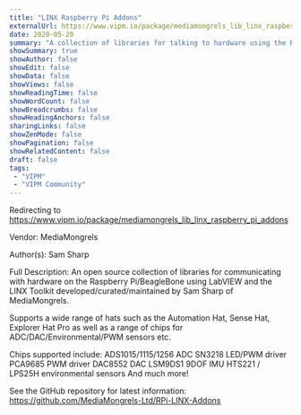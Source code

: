 ```yaml
---
title: "LINX Raspberry Pi Addons"
externalUrl: https://www.vipm.io/package/mediamongrels_lib_linx_raspberry_pi_addons
date: 2020-05-20
summary: "A collection of libraries for talking to hardware using the Raspberry Pi with the LabVIEW LINX toolkit."
showSummary: true
showAuthor: false
showEdit: false
showData: false
showViews: false
showReadingTime: false
showWordCount: false
showBreadcrumbs: false
showHeadingAnchors: false
sharingLinks: false
showZenMode: false
showPagination: false
showRelatedContent: false
draft: false
tags:
 - "VIPM"
 - "VIPM Community"
---
```


Redirecting to https://www.vipm.io/package/mediamongrels_lib_linx_raspberry_pi_addons

Vendor: MediaMongrels

Author(s): Sam Sharp
 
Full Description:
An open source collection of libraries for communicating with hardware on the Raspberry Pi/BeagleBone using LabVIEW and the LINX Toolkit developed/curated/maintained by Sam Sharp of MediaMongrels.

Supports a wide range of hats such as the Automation Hat, Sense Hat, Explorer Hat Pro as well as a range of chips for ADC/DAC/Environmental/PWM sensors etc.

Chips supported include:
ADS1015/1115/1256 ADC
SN3218 LED/PWM driver
PCA9685 PWM driver
DAC8552 DAC
LSM9DS1 9DOF IMU
HTS221 / LPS25H environmental sensors
And much more!

See the GitHub repository for latest information: https://github.com/MediaMongrels-Ltd/RPi-LINX-Addons